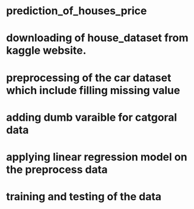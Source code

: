 # prediction_of_houses_price
# downloading of house_dataset from kaggle website.
# preprocessing of  the car dataset which include filling missing value
# adding  dumb varaible for catgoral data 
# applying linear regression model on the preprocess data
# training and testing of the data
